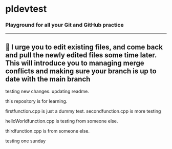 # pldevtest
### Playground for all your Git and GitHub practice
---
## :pray: I urge you to edit existing files, and come back and pull the newly edited files some time later. This will introduce you to managing merge conflicts and making sure your branch is up to date with the main branch

testing new changes. updating readme.

this repository is for learning.

firstfunction.cpp is just a dummy test. 
secondfunction.cpp is more testing

helloWorldfunction.cpp is testing from someone else.

thirdfunction.cpp is from someone else.

testing one sunday

